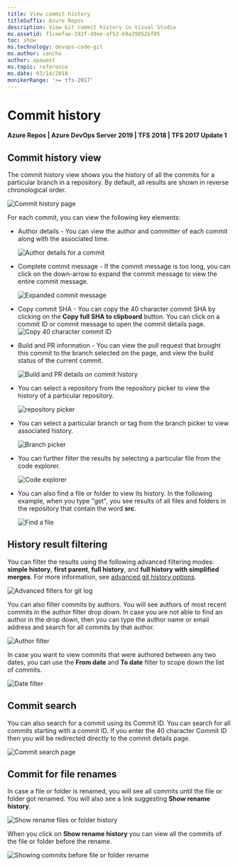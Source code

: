 ```yaml
---
title: View commit history
titleSuffix: Azure Repos
description: View Git commit history in Visual Studio
ms.assetid: f1ceefae-192f-49ee-af52-b9a29852bf85
toc: show
ms.technology: devops-code-git 
ms.author: sancha
author: apawast
ms.topic: reference
ms.date: 03/14/2018
monikerRange: '>= tfs-2017'
---
```


# Commit history

#### Azure Repos | Azure DevOps Server 2019 | TFS 2018 | TFS 2017 Update 1

## Commit history view

The commit history view shows you the history of all the commits for a particular branch in a repository. By default, all results are shown in reverse chronological order.

![Commit history page](media/commit-history/1-CommitHistory.png)

For each commit, you can view the following key elements:

* Author details - You can view the author and committer of each commit along with the associated time.

  ![Author details for a commit](media/commit-history/2-AuthorDetails.png)

* Complete commit message - If the commit message is too long, you can click on the down-arrow to expand the commit message to view the entire commit message.

  ![Expanded commit message](media/commit-history/3-CommitMessage.png)

* Copy commit SHA - You can copy the 40 character commit SHA by clicking on the **Copy full SHA to clipboard** button. You can click on a commit ID or commit message to open the commit details page.
  ![Copy 40 character commit ID](media/commit-history/4-CopyCommitSHA.png)
* Build and PR information - You can view the pull request that brought this commit to the branch selected on the page, and view the build status of the current commit.

  ![Build and PR details on commit history](media/commit-history/5-BuildandPRInfo.png)

* You can select a repository from the repository picker to view the history of a particular repository.

  ![repository picker](media/commit-history/6-RepoPicker.png)

* You can select a particular branch or tag from the branch picker to view associated history.

  ![Branch picker](media/commit-history/7-BranchPicker.png)

* You can further filter the results by selecting a particular file from the code explorer.

  ![Code explorer](media/commit-history/8-CodeExplorer.png)

* You can also find a file or folder to view its history. In the following example, when you type "get", you see results of all files and folders in the repository that contain the word **src**.

  ![Find a file](media/commit-history/9-FindaFile.png)

## History result filtering

You can filter the results using the following advanced filtering modes: **simple history**, **first parent**, **full history**, and **full history with simplified merges**. For more information, see [advanced git history options](https://git-scm.com/book/en/v2/Git-Basics-Viewing-the-Commit-History).

![Advanced filters for git log](media/commit-history/10-AdvancedFilter.png)

You can also filter commits by authors. You will see authors of most recent commits in the author filter drop down. In case you are not able to find an author in the drop down, then you can type the author name or email address and search for all commits by that author.

![Author filter](media/commit-history/11-AuthorFilter.png)

In case you want to view commits that were authored between any two dates, you can use the **From date** and **To date** filter to scope down the list of commits.

![Date filter](media/commit-history/12-DateFilter.png)

## Commit search

You can also search for a commit using its Commit ID. You can search for all commits starting with a commit ID. If you enter the 40 character Commit ID then you will be redirected directly to the commit details page.

![Commit search page](media/commit-history/13-SearchCommit.png)

## Commit for file renames

In case a file or folder is renamed, you will see all commits until the file or folder got renamed. You will also see a link suggesting **Show rename history**.

![Show rename files or folder history](media/commit-history/renamefiles.png)

When you click on **Show rename history** you can view all the commits of the file or folder before the rename.

![Showing commits before file or folder rename](media/commit-history/Showrenamefiles.png)
